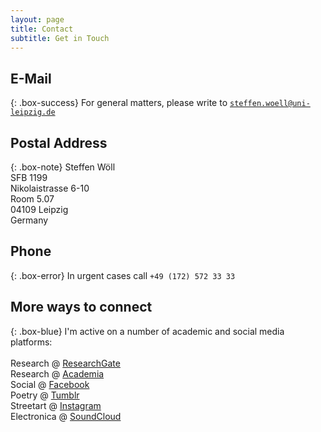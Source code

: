 ```yaml
---
layout: page
title: Contact
subtitle: Get in Touch
---
```

## E-Mail

{: .box-success}
For general matters, please write to <a href="mailto:steffen.woell@uni-leipzig.de">`steffen.woell@uni-leipzig.de`</a>

## Postal Address

{: .box-note}
Steffen Wöll<br/>
SFB 1199<br/>
Nikolaistrasse 6-10<br/>
Room 5.07<br/>
04109 Leipzig<br/>
Germany

## Phone

{: .box-error}
In urgent cases call `+49 (172) 572 33 33`

## More ways to connect

{: .box-blue}
I'm active on a number of academic and social media platforms:<br/><br/>Research @ <a href="https://www.researchgate.net/profile/Steffen_Woell3" target="_blank">ResearchGate</a><br/>Research @ <a href="https://uni-leipzig.academia.edu/SteffenWöll" target="_blank">Academia</a><br/>Social @ <a href="https://www.facebook.com/steffen.woell" target="_blank">Facebook</a><br/>Poetry @ <a href="http://walkingintozero.tumblr.com" target="_blank">Tumblr</a><br/>Streetart @ <a href="https://www.instagram.com/streetart_leipzig/" target="_blank">Instagram</a><br/>Electronica @ <a href="https://soundcloud.com/w-a_s" target="_blank">SoundCloud</a>
